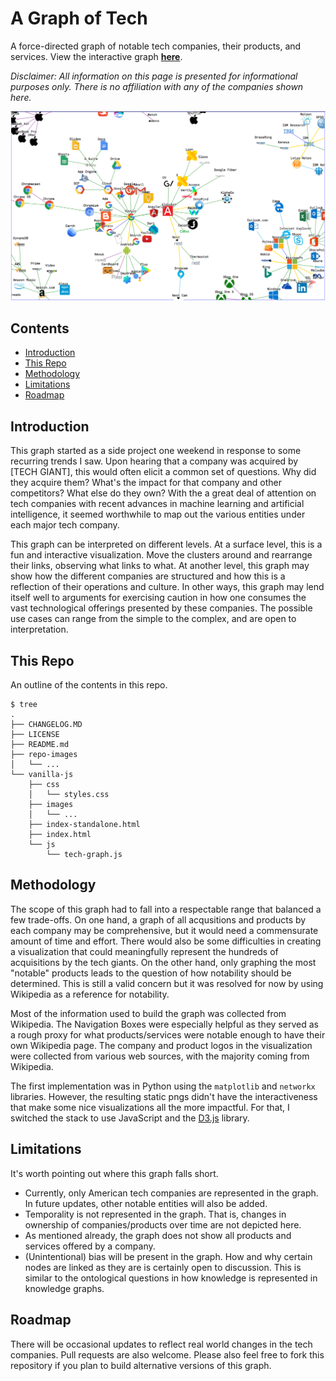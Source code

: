 # A Graph of Tech

A force-directed graph of notable tech companies, their products, and services. View the interactive graph [**here**](https://nchah.github.io/tech-graph/).

*Disclaimer: All information on this page is presented for informational purposes only. There is no affiliation with any of the companies shown here.*

![](repo-images/tech-graph.png)

## Contents

  * [Introduction](#introduction)
  * [This Repo](#this-repo)
  * [Methodology](#methodology)
  * [Limitations](#limitations)
  * [Roadmap](#roadmap)



## Introduction

This graph started as a side project one weekend in response to some recurring trends I saw.
Upon hearing that a company was acquired by [TECH GIANT], this would often elicit a common set of questions. Why did they acquire them? What's the impact for that company and other competitors? What else do they own?
With the a great deal of attention on tech companies with recent advances in machine learning and artificial intelligence, it seemed worthwhile to map out the various entities under each major tech company.

This graph can be interpreted on different levels.
At a surface level, this is a fun and interactive visualization.
Move the clusters around and rearrange their links, observing what links to what.
At another level, this graph may show how the different companies are structured and how this is a reflection of their operations and culture.
In other ways, this graph may lend itself well to arguments for exercising caution in how one consumes the vast technological offerings presented by these companies.
The possible use cases can range from the simple to the complex, and are open to interpretation.

## This Repo

An outline of the contents in this repo.

```
$ tree
.
├── CHANGELOG.MD
├── LICENSE
├── README.md
├── repo-images
│   └── ...
└── vanilla-js
    ├── css
    │   └── styles.css
    ├── images
    │   └── ...
    ├── index-standalone.html
    ├── index.html
    └── js
        └── tech-graph.js
```

## Methodology

The scope of this graph had to fall into a respectable range that balanced a few trade-offs.
On one hand, a graph of all acqusitions and products by each company may be comprehensive, but it would need a commensurate amount of time and effort. There would also be some difficulties in creating a visualization that could meaningfully represent the hundreds of acquisitions by the tech giants.
On the other hand, only graphing the most "notable" products leads to the question of how notability should be determined.
This is still a valid concern but it was resolved for now by using Wikipedia as a reference for notability.

Most of the information used to build the graph was collected from Wikipedia.
The Navigation Boxes were especially helpful as they served as a rough proxy for what products/services were notable enough to have their own Wikipedia page.
The company and product logos in the visualization were collected from various web sources, with the majority coming from Wikipedia.

The first implementation was in Python using the `matplotlib` and `networkx` libraries.
However, the resulting static pngs didn't have the interactiveness that make some nice visualizations all the more impactful.
For that, I switched the stack to use JavaScript and the [D3.js](https://d3js.org/) library.


## Limitations

It's worth pointing out where this graph falls short.

- Currently, only American tech companies are represented in the graph. In future updates, other notable entities will also be added.
- Temporality is not represented in the graph. That is, changes in ownership of companies/products over time are not depicted here.
- As mentioned already, the graph does not show all products and services offered by a company.
- (Unintentional) bias will be present in the graph. How and why certain nodes are linked as they are is certainly open to discussion. This is similar to the ontological questions in how knowledge is represented in knowledge graphs.

## Roadmap

There will be occasional updates to reflect real world changes in the tech companies. 
Pull requests are also welcome.
Please also feel free to fork this repository if you plan to build alternative versions of this graph. 




